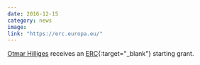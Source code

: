 ```yaml
---
date: 2016-12-15
category: news
image: 
link: "https://erc.europa.eu/"
---
```


[Otmar Hilliges](/people/hilliges/) receives an [ERC](https://erc.europa.eu/){:target="_blank"} starting grant.